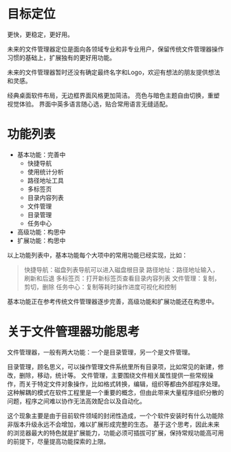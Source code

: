 # 目标定位

更快，更稳定，更好用。

未来的文件管理器定位是面向各领域专业和非专业用户，保留传统文件管理器操作习惯的基础上，扩展独有的更好用功能。

未来的文件管理器暂时还没有确定最终名字和Logo，欢迎有想法的朋友提供想法和灵感。

经典桌面软件布局，无边框界面风格更加简洁。
亮色与暗色主题自由切换，重塑视觉体验。
界面中英多语言随心选，贴合常用语言无缝适配。

# 功能列表

* 基本功能：完善中
  * 快捷导航
  * 使用统计分析
  * 路径地址工具
  * 多标签页
  * 目录内容列表
  * 文件管理
  * 目录管理
  * 任务中心
* 高级功能：构思中
* 扩展功能：构思中

以上功能列表中，基本功能每个大项中的常用功能已经实现，比如：

> 快捷导航：磁盘列表导航可以进入磁盘根目录
> 路径地址：路径地址输入，刷新和后退
> 多标签页：打开新标签页查看目录内容列表
> 文件管理：复制，剪切，删除
> 任务中心：复制等耗时操作进度可视化和控制

基本功能正在参考传统文件管理器逐步完善，高级功能和扩展功能还在构思中。

# 关于文件管理器功能思考

文件管理器，一般有两大功能：一个是目录管理，另一个是文件管理。

目录管理，顾名思义，可以操作管理文件系统里所有目录项，比如常见的新建，修改，删除，移动，统计等。
文件管理，主要围绕文件相关属性提供一些常规操作，而关于特定文件对象操作，比如格式转换，编辑，组织等都由外部程序处理。
这种解耦的模式在软件工程里是一个重要的概念，但由此带来大量程序组织分散的问题，程序之间难以协作无法高效配合以及自动化。

这个现象主要是由于目前软件领域的封闭性造成，一个个软件安装时有什么功能除非版本升级永远不会增加，难以扩展形成完整的生态。
基于这个思考，因此未来的浏览器最大的特色就是扩展能力，功能必须可插拔可扩展，保持常规功能高可用的前提下，尽量提高功能探索的上限。